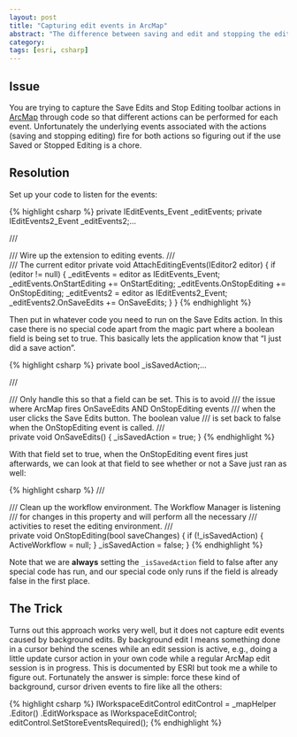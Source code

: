 ```yaml
---
layout: post
title: "Capturing edit events in ArcMap"
abstract: "The difference between saving and edit and stopping the edit process is not immediately clear in ArcMap"
category: 
tags: [esri, csharp]
---
```

## Issue

You are trying to capture the Save Edits and Stop Editing toolbar actions in [ArcMap](http://www.esri.com/arcgis) through code so that different actions can be performed for each event. Unfortunately the underlying events associated with the actions (saving and stopping editing) fire for both actions so figuring out if the use Saved or Stopped Editing is a chore.

## Resolution

Set up your code to listen for the events:

{% highlight csharp %}
private IEditEvents_Event _editEvents;
private IEditEvents2_Event _editEvents2;...

/// <summary>
/// Wire up the extension to editing events.
/// </summary>
/// <param name="editor">The current editor</param>
private void AttachEditingEvents(IEditor2 editor)
{
 if (editor != null)
 {
 _editEvents = editor as IEditEvents_Event;
 _editEvents.OnStartEditing += OnStartEditing;
 _editEvents.OnStopEditing += OnStopEditing;
 _editEvents2 = editor as IEditEvents2_Event;
 _editEvents2.OnSaveEdits += OnSaveEdits;
 }
}
{% endhighlight %}

Then put in whatever code you need to run on the Save Edits action. In this case there is no special code apart from the magic part where a boolean field is being set to true. This basically lets the application know that “I just did a save action”.

{% highlight csharp %}
private bool _isSavedAction;...

/// <summary>
/// Only handle this so that a field can be set. This is to avoid
/// the issue where ArcMap fires OnSaveEdits AND OnStopEditing events
/// when the user clicks the Save Edits button. The boolean value
/// is set back to false when the OnStopEditing event is called.
/// </summary>
private void OnSaveEdits()
{
 _isSavedAction = true;
}
{% endhighlight %}

With that field set to true, when the OnStopEditing event fires just afterwards, we can look at that field to see whether or not a Save just ran as well:

{% highlight csharp %}
/// <summary>
/// Clean up the workflow environment. The Workflow Manager is listening
/// for changes in this property and will perform all the necessary
/// activities to reset the editing environment.
/// </summary>
private void OnStopEditing(bool saveChanges)
{
 if (!_isSavedAction)
 {
 ActiveWorkflow = null;
 }
 _isSavedAction = false;
}
{% endhighlight %}

Note that we are __always__ setting the `_isSavedAction` field to false after any special code has run, and our special code only runs if the field is already false in the first place.

## The Trick

Turns out this approach works very well, but it does not capture edit events caused by background edits. By background edit I means something done in a cursor behind the scenes while an edit session is active, e.g., doing a little update cursor action in your own code while a regular ArcMap edit session is in progress. This is documented by ESRI but took me a while to figure out. Fortunately the answer is simple: force these kind of background, cursor driven events to fire like all the others:

{% highlight csharp %}
IWorkspaceEditControl editControl = _mapHelper
 .Editor()
 .EditWorkspace as IWorkspaceEditControl;
editControl.SetStoreEventsRequired();
{% endhighlight %}